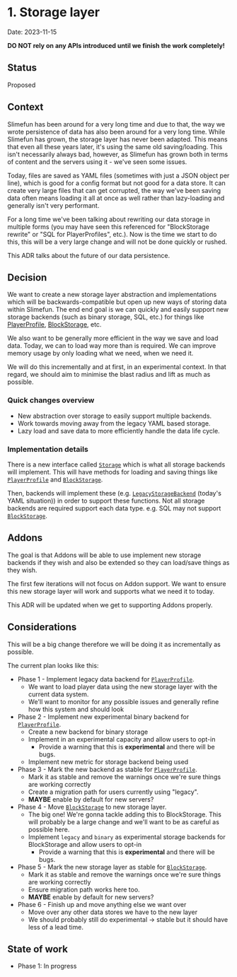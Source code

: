 # 1. Storage layer

Date: 2023-11-15

**DO NOT rely on any APIs introduced until we finish the work completely!**

## Status

Proposed

## Context

Slimefun has been around for a very long time and due to that, the way we
wrote persistence of data has also been around for a very long time.
While Slimefun has grown, the storage layer has never been adapted.
This means that even all these years later, it's using the same old saving/loading.
This isn't necessarily always bad, however, as Slimefun has grown both in terms of content
and the servers using it - we've seen some issues.

Today, files are saved as YAML files (sometimes with just a JSON object per line),
which is good for a config format but not good for a data store. It can create very large files
that can get corrupted, the way we've been saving data often means loading it all at once as well
rather than lazy-loading and generally isn't very performant.

For a long time we've been talking about rewriting our data storage in multiple forms
(you may have seen this referenced for "BlockStorage rewrite" or "SQL for PlayerProfiles", etc.).
Now is the time we start to do this, this will be a very large change and will not be done quickly or rushed.

This ADR talks about the future of our data persistence. 

## Decision

We want to create a new storage layer abstraction and implementations
which will be backwards-compatible but open up new ways of storing data
within Slimefun. The end end goal is we can quickly and easily support
new storage backends (such as binary storage, SQL, etc.) for things like
[PlayerProfile](https://github.com/Slimefun/Slimefun4/blob/bbfb9734b9f549d7e82291eff041f9b666a61b63/src/main/java/io/github/thebusybiscuit/slimefun4/api/player/PlayerProfile.java), [BlockStorage](https://github.com/Slimefun/Slimefun4/blob/bbfb9734b9f549d7e82291eff041f9b666a61b63/src/main/java/me/mrCookieSlime/Slimefun/api/BlockStorage.java), etc.

We also want to be generally more efficient in the way we save and load data.
Today, we can to load way more than is required.
We can improve memory usage by only loading what we need, when we need it.

We will do this incrementally and at first, in an experimental context.
In that regard, we should aim to minimise the blast radius and lift as much
as possible.

### Quick changes overview

* New abstraction over storage to easily support multiple backends.
* Work towards moving away from the legacy YAML based storage.
* Lazy load and save data to more efficiently handle the data life cycle.

### Implementation details

There is a new interface called [`Storage`]() which is what all storage
backends will implement.
This will have methods for loading and saving things like
[`PlayerProfile`](https://github.com/Slimefun/Slimefun4/blob/bbfb9734b9f549d7e82291eff041f9b666a61b63/src/main/java/io/github/thebusybiscuit/slimefun4/api/player/PlayerProfile.java) and [`BlockStorage`](https://github.com/Slimefun/Slimefun4/blob/bbfb9734b9f549d7e82291eff041f9b666a61b63/src/main/java/me/mrCookieSlime/Slimefun/api/BlockStorage.java).

Then, backends will implement these
(e.g. [`LegacyStorageBackend`](TBD) (today's YAML situation))
in order to support these functions.
Not all storage backends are required support each data type.
e.g. SQL may not support [`BlockStorage`](https://github.com/Slimefun/Slimefun4/blob/bbfb9734b9f549d7e82291eff041f9b666a61b63/src/main/java/me/mrCookieSlime/Slimefun/api/BlockStorage.java).


## Addons

The goal is that Addons will be able to use implement new storage backends
if they wish and also be extended so they can load/save things as they wish.

The first few iterations will not focus on Addon support. We want to ensure
this new storage layer will work and supports what we need it to today.

This ADR will be updated when we get to supporting Addons properly.

## Considerations

This will be a big change therefore we will be doing it as incrementally as
possible.

The current plan looks like this:

* Phase 1 - Implement legacy data backend for [`PlayerProfile`](https://github.com/Slimefun/Slimefun4/blob/bbfb9734b9f549d7e82291eff041f9b666a61b63/src/main/java/io/github/thebusybiscuit/slimefun4/api/player/PlayerProfile.java).
  * We want to load player data using the new storage layer with the current
    data system.
  * We'll want to monitor for any possible issues and generally refine 
    how this system and should look
* Phase 2 - Implement new experimental binary backend for [`PlayerProfile`](https://github.com/Slimefun/Slimefun4/blob/bbfb9734b9f549d7e82291eff041f9b666a61b63/src/main/java/io/github/thebusybiscuit/slimefun4/api/player/PlayerProfile.java).
  * Create a new backend for binary storage
  * Implement in an experimental capacity and allow users to opt-in
    * Provide a warning that this is **experimental** and there will be bugs.
  * Implement new metric for storage backend being used
* Phase 3 - Mark the new backend as stable for [`PlayerProfile`](https://github.com/Slimefun/Slimefun4/blob/bbfb9734b9f549d7e82291eff041f9b666a61b63/src/main/java/io/github/thebusybiscuit/slimefun4/api/player/PlayerProfile.java).
  * Mark it as stable and remove the warnings once we're sure things are
    working correctly
  * Create a migration path for users currently using "legacy".
  * **MAYBE** enable by default for new servers?
* Phase 4 - Move [`BlockStorage`](https://github.com/Slimefun/Slimefun4/blob/bbfb9734b9f549d7e82291eff041f9b666a61b63/src/main/java/me/mrCookieSlime/Slimefun/api/BlockStorage.java) to new storage layer.
  * The big one! We're gonna tackle adding this to BlockStorage.
    This will probably be a large change and we'll want to be as 
    careful as possible here.
  * Implement `legacy` and `binary` as experimental storage backends
    for BlockStorage and allow users to opt-in
    * Provide a warning that this is **experimental** and there will be bugs.
* Phase 5 - Mark the new storage layer as stable for [`BlockStorage`](https://github.com/Slimefun/Slimefun4/blob/bbfb9734b9f549d7e82291eff041f9b666a61b63/src/main/java/me/mrCookieSlime/Slimefun/api/BlockStorage.java).
  * Mark it as stable and remove the warnings once we're sure things are
    working correctly
  * Ensure migration path works here too.
  * **MAYBE** enable by default for new servers?
* Phase 6 - Finish up and move anything else we want over
  * Move over any other data stores we have to the new layer
  * We should probably still do experimental -> stable but it should have
    less of a lead time.

## State of work

* Phase 1: In progress
